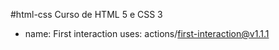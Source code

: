 #html-css
 Curso de HTML 5 e CSS 3
 - name: First interaction
  uses: actions/first-interaction@v1.1.1

 
